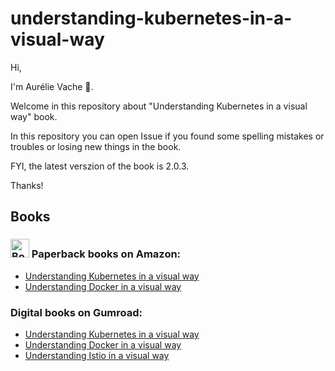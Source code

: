 # understanding-kubernetes-in-a-visual-way

Hi,

I'm Aurélie Vache 👋.

Welcome in this repository about "Understanding Kubernetes in a visual way" book.

In this repository you can open Issue if you found some spelling mistakes or troubles or losing new things in the book.

FYI, the latest verszion of the book is 2.0.3.

Thanks!

## Books

### <img src="https://cdn.worldvectorlogo.com/logos/amazon-icon.svg" title="Books" alt="Books" width="30"/> Paperback books on Amazon:

* [Understanding Kubernetes in a visual way](https://www.amazon.com/Understanding-Kubernetes-visual-way-sketchnotes/dp/B0BB619188?ref_=ast_author_dp)
* [Understanding Docker in a visual way](https://www.amazon.com/Understanding-Docker-visual-way-sketchnotes/dp/B0BT6ZXR1W/ref=rw_dp_pbnx_fo_thb_2)

### Digital books on Gumroad:
* [Understanding Kubernetes in a visual way](https://gumroad.com/aurelievache#uCxcr)
* [Understanding Docker in a visual way](https://gumroad.com/aurelievache#YTLzM)
* [Understanding Istio in a visual way](https://gumroad.com/aurelievache#vJYhM)
